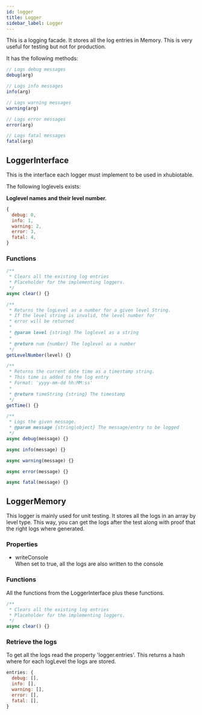 ```yaml
---
id: logger
title: Logger
sidebar_label: Logger
---
```



This is a logging facade. It stores all the log entries in Memory. This is very useful for testing but not for production.

It has the following methods:

``` js
// Logs debug messages
debug(arg)

// Logs info messages
info(arg)

// Logs warning messages
warning(arg)

// Logs error messages
error(arg)

// Logs fatal messages
fatal(arg)
```

## LoggerInterface

This is the interface each logger must implement to be used in xhubiotable.

The following loglevels exists:

**Loglevel names and their level number.**

``` js
{
  debug: 0,
  info: 1,
  warning: 2,
  error: 3,
  fatal: 4,
}
```

### Functions

``` js
/**
 * Clears all the existing log entries
 * Placeholder for the implementing loggers.
 */
async clear() {}
```

``` js
/**
 * Returns the logLevel as a number for a given level String.
 * If the level string is invalid, the level number for
 * error will be returned
 *
 * @param level {string} The loglevel as a string
 *
 * @return num {number} The loglevel as a number
 */
getLevelNumber(level) {}
```

``` js
/**
 * Returns the current date time as a timestamp string.
 * This time is added to the log entry
 * Format: 'yyyy-mm-dd hh:MM:ss'
 *
 * @return timeString {string} The timestamp
 */
getTime() {}
```

``` js
/**
 * Logs the given message.
 * @param message {string|object} The message/entry to be logged
 */
async debug(message) {}

async info(message) {}

async warning(message) {}

async error(message) {}

async fatal(message) {}
```

## LoggerMemory

This logger is mainly used for unit testing. It stores
all the logs in an array by level type. This way, you can get the logs
after the test along with proof that the right logs where generated.

### Properties

  - writeConsole  
    When set to true, all the logs are also written to the console

### Functions

All the functions from the LoggerInterface plus these functions.

``` js
/**
 * Clears all the existing log entries
 * Placeholder for the implementing loggers.
 */
async clear() {}
```

### Retrieve the logs

To get all the logs read the property 'logger.entries'. This returns a hash where for each logLevel
the logs are stored.

``` js
entries: {
  debug: [],
  info: [],
  warning: [],
  error: [],
  fatal: [],
}
```
